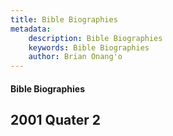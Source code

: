 ```yaml
---
title: Bible Biographies
metadata:
    description: Bible Biographies
    keywords: Bible Biographies
    author: Brian Onang'o
---
```


#### Bible Biographies

## 2001 Quater 2
